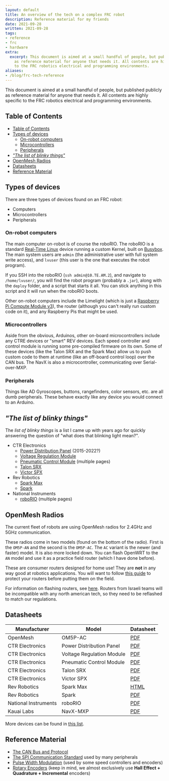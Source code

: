 ```yaml
---
layout: default
title: An overview of the tech on a complex FRC robot
description: Reference material for my friends
date: 2021-09-28
written: 2021-09-28
tags:
- reference
- frc
- hardware
extra:
  excerpt: This document is aimed at a small handful of people, but published publicly
    as reference material for anyone that needs it. All contents are highly specific
    to the FRC robotics electrical and programming environments.
aliases:
- /blog/frc-tech-reference
---
```


This document is aimed at a small handful of people, but published publicly as reference material for anyone that needs it. All contents are highly specific to the FRC robotics electrical and programming environments.

## Table of Contents

- [Table of Contents](#table-of-contents)
- [Types of devices](#types-of-devices)
  - [On-robot computers](#on-robot-computers)
  - [Microcontrollers](#microcontrollers)
  - [Peripherals](#peripherals)
- [*"The list of blinky things"*](#the-list-of-blinky-things)
- [OpenMesh Radios](#openmesh-radios)
- [Datasheets](#datasheets)
- [Reference Material](#reference-material)

## Types of devices

There are three types of devices found on an FRC robot:

- Computers
- Microcontrollers
- Peripherals

### On-robot computers

The main computer on-robot is of course the roboRIO. The roboRIO is a standard [Real-Time Linux](https://www.linuxfoundation.org/blog/intro-to-real-time-linux-for-embedded-developers/) device running a custom Kernel, built on [Busybox](https://en.wikipedia.org/wiki/BusyBox). The main system users are `admin` (the administrative user with full system write access), and `lvuser` (this user is the one that executes the robot program).

If you SSH into the roboRIO (`ssh admin@10.TE.AM.2`), and navigate to `/home/lvuser/`, you will find the robot program (probably a `.jar`), along with the `deploy` folder, and a script that starts it all. You can stick anything in this script and it will run when the roboRIO boots.

Other on-robot computers include the Limelight (which is just a [Raspberry Pi Compute Module v3](https://www.raspberrypi.org/products/compute-module-3-plus/)), the router (although you can't really run custom code on it), and any Raspberry Pis that might be used.

### Microcontrollers

Aside from the obvious, Arduinos, other on-board microcontrollers include any CTRE devices or "smart" REV devices. Each speed controller and control module is running some pre-compiled firmware on its own. Some of these devices (like the Talon SRX and the Spark Max) allow us to push custom code to them at runtime (like an off-board control loop) over the CAN bus. The NavX is also a microcontroller, communicating over Serial-over-MXP.

### Peripherals

Things like AD Gyroscopes, buttons, rangefinders, color sensors, etc. are all dumb peripherals. These behave exactly like any device you would connect to an Arduino.

## *"The list of blinky things"*

The *list of blinky things* is a list I came up with years ago for quickly answering the question of "what does that blinking light mean?".

- CTR Electronics
  - [Power Distribution Panel](https://www.ctr-electronics.com/downloads/pdf/PDP%20User's%20Guide.pdf#%5B%7B%22num%22%3A60%2C%22gen%22%3A0%7D%2C%7B%22name%22%3A%22XYZ%22%7D%2C69%2C696%2C0%5D) (2015-2022?)
  - [Voltage Regulation Module](https://www.ctr-electronics.com/VRM%20User's%20Guide.pdf#%5B%7B%22num%22%3A28%2C%22gen%22%3A0%7D%2C%7B%22name%22%3A%22XYZ%22%7D%2C69%2C696%2C0%5D)
  - [Pneumatic Control Module](https://www.ctr-electronics.com/downloads/pdf/PCM%20User's%20Guide.pdf#%5B%7B%22num%22%3A51%2C%22gen%22%3A0%7D%2C%7B%22name%22%3A%22XYZ%22%7D%2C69%2C720%2C0%5D) (multiple pages)
  - [Talon SRX](http://www.ctr-electronics.com/Talon%20SRX%20User's%20Guide.pdf#%5B%7B%22num%22%3A93%2C%22gen%22%3A0%7D%2C%7B%22name%22%3A%22XYZ%22%7D%2C33%2C705%2C0%5D)
  - [Victor SPX](http://www.ctr-electronics.com/downloads/pdf/Victor%20SPX%20User's%20Guide.pdf#page=11&zoom=auto,-207,705)
- Rev Robotics
  - [Spark Max](https://docs.revrobotics.com/sparkmax/status-led)
  - [Spark](https://www.revrobotics.com/content/docs/REV-11-1200-UM.pdf#page=14&zoom=auto,2,756)
- National Instruments
  - [roboRIO](https://www.ni.com/pdf/manuals/374474a.pdf#G45855) (multiple pages)


## OpenMesh Radios

The current fleet of robots are using OpenMesh radios for 2.4GHz and 5GHz communication. 

These radios come in two models (found on the bottom of the radio). First is the `OM5P-AN` and the second is the `OM5P-AC`. The `AC` variant is the newer (and faster) model. It is also more locked down. You can flash OpenWRT to the `AN` model and use it as a practice field router (which I have done before).

These are consumer routers designed for home use! They are **not** in any way good at robotics applications. You will want to follow [this guide](https://docs.wpilib.org/en/stable/docs/networking/networking-introduction/om5p-ac-radio-modification.html) to protect your routers before putting them on the field.

For information on flashing routers, see [here](https://docs.wpilib.org/en/stable/docs/zero-to-robot/step-3/radio-programming.html#programming-your-radio). Routers from Israeli teams will be incompatible with any north american tech, so they need to be reflashed to match our regulations.

## Datasheets

| Manufacturer         | Model                     | Datasheet                                                                                                                    |
|----------------------|---------------------------|------------------------------------------------------------------------------------------------------------------------------|
| OpenMesh             | OM5P-AC                   | [PDF](https://www.openmesh.com/resource-downloads/OM-Series-Datasheet.pdf)                                                   |
| CTR Electronics      | Power Distribution Panel  | [PDF](https://www.ctr-electronics.com/downloads/pdf/PDP%20User's%20Guide.pdf)                                                |
| CTR Electronics      | Voltage Regulation Module | [PDF](https://www.ctr-electronics.com/VRM%20User's%20Guide.pdf)                                                              |
| CTR Electronics      | Pneumatic Control Module  | [PDF](https://www.ctr-electronics.com/downloads/pdf/PCM%20User's%20Guide.pdf)                                                |
| CTR Electronics      | Talon SRX                 | [PDF](https://www.ctr-electronics.com/Talon%20SRX%20User's%20Guide.pdf)                                                      |
| CTR Electronics      | Victor SPX                | [PDF](https://www.ctr-electronics.com/downloads/pdf/Victor%20SPX%20User's%20Guide.pdf)                                       |
| Rev Robotics         | Spark Max                 | [HTML](https://docs.revrobotics.com/sparkmax/status-led)                                                                     |
| Rev Robotics         | Spark                     | [PDF](https://www.revrobotics.com/content/docs/REV-11-1200-UM.pdf)                                                           |
| National Instruments | roboRIO                   | [PDF](https://www.ni.com/pdf/manuals/374474a.pdf)                                                                            |
| Kauai Labs           | NavX-MXP                  | [PDF](https://pdocs.kauailabs.com/navx-mxp/wp-content/uploads/2020/09/navx2-mxp_robotics_navigation_sensor_user_guide-8.pdf) |

More devices can be found in [this list](https://docs.wpilib.org/en/stable/docs/controls-overviews/control-system-hardware.html).

## Reference Material

- [The CAN Bus and Protocol](https://en.wikipedia.org/wiki/CAN_bus)
- [The SPI Communication Standard](https://en.wikipedia.org/wiki/Serial_Peripheral_Interface) used by many peripherals
- [Pulse Width Modulation](https://en.wikipedia.org/wiki/Pulse-width_modulation) (used by some speed controllers and encoders)
- [Rotary Encoders](https://en.wikipedia.org/wiki/Rotary_encoder) (keep in mind, we almost exclusively use **Hall Effect + Quadrature + Incremental** encoders)
